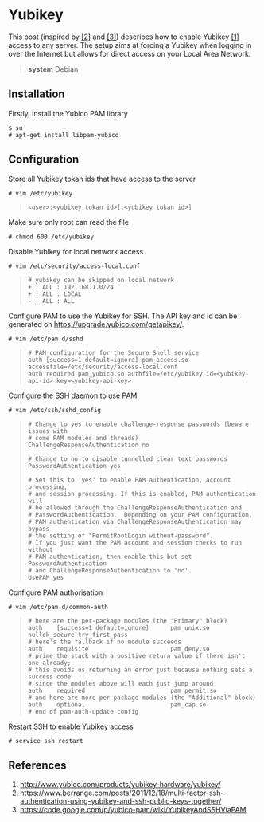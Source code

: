 # Yubikey

This post (inspired by [[2]][berrange] and [[3]][yubico-pam]) describes how to enable Yubikey [[1]][yubico] access to any server.
The setup aims at forcing a Yubikey when logging in over the Internet
but allows for direct access on your Local Area Network.


> **system** Debian  

## Installation

Firstly, install the Yubico PAM library

    $ su
    # apt-get install libpam-yubico

## Configuration

Store all Yubikey tokan ids that have access to the server

    # vim /etc/yubikey

>     <user>:<yubikey tokan id>[:<yubikey tokan id>]

Make sure only root can read the file

    # chmod 600 /etc/yubikey

Disable Yubikey for local network access

    # vim /etc/security/access-local.conf

>     # yubikey can be skipped on local network
>     + : ALL : 192.168.1.0/24
>     + : ALL : LOCAL
>     - : ALL : ALL

Configure PAM to use the Yubikey for SSH.
The API key and id can be generated on <https://upgrade.yubico.com/getapikey/>.

    # vim /etc/pam.d/sshd

>     # PAM configuration for the Secure Shell service
>     auth [success=1 default=ignore] pam_access.so accessfile=/etc/security/access-local.conf
>     auth required pam_yubico.so authfile=/etc/yubikey id=<yubikey-api-id> key=<yubikey-api-key>

Configure the SSH daemon to use PAM

    # vim /etc/ssh/sshd_config

>     # Change to yes to enable challenge-response passwords (beware issues with
>     # some PAM modules and threads)
>     ChallengeResponseAuthentication no
> 
>     # Change to no to disable tunnelled clear text passwords
>     PasswordAuthentication yes
> 
>     # Set this to 'yes' to enable PAM authentication, account processing,
>     # and session processing. If this is enabled, PAM authentication will
>     # be allowed through the ChallengeResponseAuthentication and
>     # PasswordAuthentication.  Depending on your PAM configuration,
>     # PAM authentication via ChallengeResponseAuthentication may bypass
>     # the setting of "PermitRootLogin without-password".
>     # If you just want the PAM account and session checks to run without
>     # PAM authentication, then enable this but set PasswordAuthentication
>     # and ChallengeResponseAuthentication to 'no'.
>     UsePAM yes

Configure PAM authorisation

    # vim /etc/pam.d/common-auth

>     # here are the per-package modules (the "Primary" block)
>     auth    [success=1 default=ignore]      pam_unix.so nullok_secure try_first_pass
>     # here's the fallback if no module succeeds
>     auth    requisite                       pam_deny.so
>     # prime the stack with a positive return value if there isn't one already;
>     # this avoids us returning an error just because nothing sets a success code
>     # since the modules above will each just jump around
>     auth    required                        pam_permit.so
>     # and here are more per-package modules (the "Additional" block)
>     auth    optional                        pam_cap.so
>     # end of pam-auth-update config

Restart SSH to enable Yubikey access

    # service ssh restart

## References

1. <http://www.yubico.com/products/yubikey-hardware/yubikey/>
2. <https://www.berrange.com/posts/2011/12/18/multi-factor-ssh-authentication-using-yubikey-and-ssh-public-keys-together/>
3. <https://code.google.com/p/yubico-pam/wiki/YubikeyAndSSHViaPAM>

[yubico]: http://www.yubico.com/products/yubikey-hardware/yubikey/
[berrange]: https://www.berrange.com/posts/2011/12/18/multi-factor-ssh-authentication-using-yubikey-and-ssh-public-keys-together/ 
[yubico-pam]: https://code.google.com/p/yubico-pam/wiki/YubikeyAndSSHViaPAM

